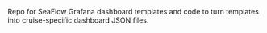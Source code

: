Repo for SeaFlow Grafana dashboard templates and code to turn templates
into cruise-specific dashboard JSON files.
